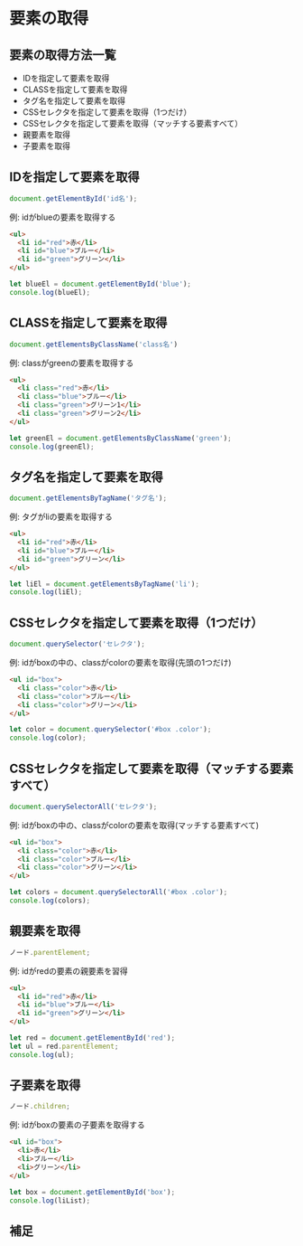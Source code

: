 
# 要素の取得

## 要素の取得方法一覧
- IDを指定して要素を取得
- CLASSを指定して要素を取得
- タグ名を指定して要素を取得
- CSSセレクタを指定して要素を取得（1つだけ）
- CSSセレクタを指定して要素を取得（マッチする要素すべて）
- 親要素を取得
- 子要素を取得

## IDを指定して要素を取得
```JavaScript
document.getElementById('id名');
```
	
例: idがblueの要素を取得する
	
```HTML
<ul>
  <li id="red">赤</li>
  <li id="blue">ブルー</li>
  <li id="green">グリーン</li>
</ul>
```
	
```JavaScript
let blueEl = document.getElementById('blue');
console.log(blueEl);
```	

## CLASSを指定して要素を取得
```JavaScript
document.getElementsByClassName('class名')
```

例: classがgreenの要素を取得する
	
```HTML
<ul>
  <li class="red">赤</li>
  <li class="blue">ブルー</li>
  <li class="green">グリーン1</li>
  <li class="green">グリーン2</li>
</ul>
```
	
```JavaScript
let greenEl = document.getElementsByClassName('green');
console.log(greenEl);
```	

## タグ名を指定して要素を取得
```JavaScript
document.getElementsByTagName('タグ名');
```
	
例: タグがliの要素を取得する
	
```HTML
<ul>
  <li id="red">赤</li>
  <li id="blue">ブルー</li>
  <li id="green">グリーン</li>
</ul>
```
	
```JavaScript
let liEl = document.getElementsByTagName('li');
console.log(liEl);
```	



## CSSセレクタを指定して要素を取得（1つだけ）
```JavaScript
document.querySelector('セレクタ');
```
	
例: idがboxの中の、classがcolorの要素を取得(先頭の1つだけ)
	
```HTML
<ul id="box">
  <li class="color">赤</li>
  <li class="color">ブルー</li>
  <li class="color">グリーン</li>
</ul>
```
	
```JavaScript
let color = document.querySelector('#box .color');
console.log(color);
```	

## CSSセレクタを指定して要素を取得（マッチする要素すべて）
```JavaScript
document.querySelectorAll('セレクタ');
```
	
例: idがboxの中の、classがcolorの要素を取得(マッチする要素すべて)
	
```HTML
<ul id="box">
  <li class="color">赤</li>
  <li class="color">ブルー</li>
  <li class="color">グリーン</li>
</ul>
```
	
```JavaScript
let colors = document.querySelectorAll('#box .color');
console.log(colors);
```	

## 親要素を取得
```JavaScript
ノード.parentElement; 
```
	
例: idがredの要素の親要素を習得
	
```HTML
<ul>
  <li id="red">赤</li>
  <li id="blue">ブルー</li>
  <li id="green">グリーン</li>
</ul>
```
	
```JavaScript
let red = document.getElementById('red');
let ul = red.parentElement;
console.log(ul);
```	

## 子要素を取得
```JavaScript
ノード.children; 
```
	
例: idがboxの要素の子要素を取得する
	
```HTML
<ul id="box">
  <li>赤</li>
  <li>ブルー</li>
  <li>グリーン</li>
</ul>
```
	
```JavaScript
let box = document.getElementById('box');
console.log(liList);
```

## 補足